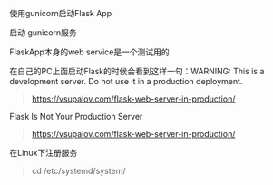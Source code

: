 
使用gunicorn启动Flask App

启动 gunicorn服务

FlaskApp本身的web service是一个测试用的

在自己的PC上面启动Flask的时候会看到这样一句：WARNING: This is a development server. Do not use it in a production deployment.


> https://vsupalov.com/flask-web-server-in-production/

Flask Is Not Your Production Server
> https://vsupalov.com/flask-web-server-in-production/

在Linux下注册服务

> cd /etc/systemd/system/



